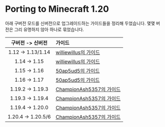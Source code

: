 # Porting to Minecraft 1.20

아래 구버전 모드를 신버전으로 업그레이드하는 가이드들을 정리해 두었습니다. 몇몇 버전은 그리 유명하지 않아 하나로 묶었습니다.

|    구버전 -> 신버전     | 가이드                                |
|:-----------------:|:-----------------------------------|
| 1.12 -> 1.13/1.14 | [williewillus의 가이드][112to114]      |
|   1.14 -> 1.15    | [williewillus의 가이드][114to115]      |
|   1.15 -> 1.16    | [50ap5ud5의 가이드][115to116]          |
|   1.16 -> 1.17    | [50ap5ud5의 가이드][116to117]          |
| 1.19.2 -> 1.19.3  | [ChampionAsh5357의 가이드][1192to1193] |
| 1.19.3 -> 1.19.4  | [ChampionAsh5357의 가이드][1193to1194] |
| 1.19.4 -> 1.20.0  | [ChampionAsh5357의 가이드][1194to120]  |
| 1.20.4 -> 1.20.5/6 | [ChampionAsh5357의 가이드][1204to1205] |

[112to114]: https://gist.github.com/williewillus/353c872bcf1a6ace9921189f6100d09a
[114to115]: https://gist.github.com/williewillus/30d7e3f775fe93c503bddf054ef3f93e
[115to116]: https://gist.github.com/50ap5ud5/f4e70f0e8faeddcfde6b4b1df70f83b8
[116to117]: https://gist.github.com/50ap5ud5/beebcf056cbdd3c922cc8993689428f4
[1192to1193]: https://gist.github.com/ChampionAsh5357/c21724bafbc630da2ed8899fe0c1d226
[1193to1194]: https://gist.github.com/ChampionAsh5357/163a75e87599d19ee6b4b879821953e8
[1194to120]: https://gist.github.com/ChampionAsh5357/cf818acc53ffea6f4387fe28c2977d56
[1204to1205]: https://gist.github.com/ChampionAsh5357/53b04132e292aa12638d339abfabf955

